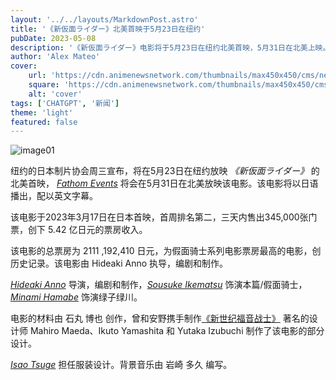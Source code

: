 ```yaml
---
layout: '../../layouts/MarkdownPost.astro'
title: '《新仮面ライダー》北美首映于5月23日在纽约'
pubDate: 2023-05-08
description: '《新仮面ライダー》电影将于5月23日在纽约北美首映，5月31日在北美上映。该电影已在日本票房风靡，成为了假面骑士系列电影票房最高的电影。'
author: 'Alex Mateo'
cover:
    url: 'https://cdn.animenewsnetwork.com/thumbnails/max450x450/cms/news.6/194745/kamen.jpeg'
    square: 'https://cdn.animenewsnetwork.com/thumbnails/max450x450/cms/news.6/194745/kamen.jpeg'
    alt: 'cover'
tags: ['CHATGPT', '新闻']
theme: 'light'
featured: false
---
```


![image01](https://cdn.animenewsnetwork.com/thumbnails/max450x450/cms/news.6/194745/kamen.jpeg)

纽约的日本制片协会周三宣布，将在5月23日在纽约放映 <cite><cite class="e anime">《新仮面ライダー》</cite></cite> 的北美首映， <cite class="e company"><a href="/encyclopedia/company.php?id=16283">Fathom Events</a></cite> 将会在5月31日在北美放映该电影。该电影将以日语播出，配以英文字幕。

该电影于2023年3月17日在日本首映，首周排名第二，三天内售出345,000张门票，创下 5.42 亿日元的票房收入。

该电影的总票房为 2111 ,192,410 日元，为假面骑士系列电影票房最高的电影，创历史记录。该电影由 Hideaki Anno 执导，编剧和制作。

<cite class="e person"><a href="/encyclopedia/people.php?id=15">Hideaki Anno</a></cite> 导演，编剧和制作，<cite class="e person"><a href="/encyclopedia/people.php?id=6650">Sousuke Ikematsu</a></cite> 饰演本篇/假面骑士，<cite class="e person"><a href="/encyclopedia/people.php?id=140837">Minami Hamabe</a></cite> 饰演绿子绿川。

电影的材料由 石丸 博也 创作，曾和安野携手制作<a href="/encyclopedia/anime.php?id=49">《新世纪福音战士》</a> 著名的设计师 Mahiro Maeda、Ikuto Yamashita 和 Yutaka Izubuchi 制作了该电影的部分设计。

<cite class="e person"><a href="/encyclopedia/people.php?id=125208">Isao Tsuge</a></cite> 担任服装设计。背景音乐由 岩崎 多久 编写。